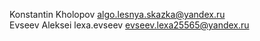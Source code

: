 Konstantin Kholopov algo.lesnya.skazka@yandex.ru<br>
Evseev Aleksei lexa.evseev evseev.lexa25565@yandex.ru
